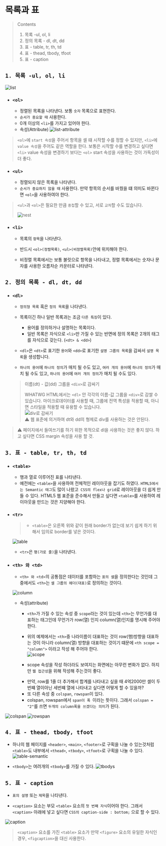 # 목록과 표

> Contents
>
> 1.  목록 -ul, ol, li
> 2.  정의 목록 - dl, dt, dd
> 3.  표 - table, tr, th, td
> 4.  표 - thead, tbody, tfoot
> 5.  표 - caption

## `1. 목록 -ul, ol, li`

![list](/image/list.png)

- ### `<ol>`

  - 정렬된 목록을 나타낸다. 보통 `숫자` 목록으로 표현한다.

  * `순서가 중요할 때` 사용한다.

  - 0개 이상의 `<li>`를 가지고 있어야 한다.

  * 속성(Attribute)
    ![list-attribute](/image/listat.png)

> `<ol>`에 `start 속성`을 주어서 항목을 셀 떄 시작할 수를 정할 수 있지만,
> `<li>`에 `value 속성`을 주어도 같은 역할을 한다. 보통은 시작할 수를 변경하고 싶다면 `<li>` value 속성을 변경하기 보다는 `<ol>` start 속성을 사용하는 것이 가독성이 더 좋다.

- ### `<ul>`

  - 정렬되지 않은 목록을 나타낸다.

  * `순서가 중요하지 않을 때` 사용한다. 만약 항목의 순서를 바꿨을 떄 의미도 바뀐다면 `<ol>`을 사용하여야 한다.

> `<ul>`과 `<ol>`은 필요한 만큼 `중첩`할 수 있고, 서로 `교차`할 수도 있습니다.
>
> ![nest](/image/nest.png)

- ### `<li>`

  - 목록의 `항목`을 나타낸다.

  - 반드시 `<ol>(정렬목록)`, `<ul>(비정렬목록)`안에 위치해야 한다.

  - 비정렬 목록에서는 보통 불릿으로 항목을 나타내고, 정렬 목록에서는 숫자나 문자를 사용한 오름차순 카운터로 나타낸다.

## `2. 정의 목록 - dl, dt, dd`

- ### `<dl>`

  - `정의형 목록` 혹은 `정의 목록`을 나타낸다.

  * 목록이긴 하나 일반 목록과는 조금 `다른 특징`이 있다.

    - 용어를 정의하거나 설명하는 목록이다.

    * 일반 목록은 자식으로 `<li>`만 가질 수 있는 반면에 정의 목록은 2개의 태그를 자식으로 갖는다. (`<dt> & <dd>`)

  * `<dl>`은 `<dt>`로 표기한 `용어`와 `<dd>`로 표기한 `설명 그룹의 목록`을 감싸서 `설명 목록`을 생성합니다.

  * `하나의 용어`에 `하나의 정의`가 매치 될 수도 있고, `여러 개의 용어`에 `하나의 정의`가 매치 될 수도 있고, `하나의 용어`에 `여러 개의 정의`가 매치 될 수도 있다.

  > 이름(dt) - 값(dd) 그룹을 `<div>`로 감싸기
  >
  > WHATWG HTML에서는 `<dl>` 안 각각의 이름-값 그룹을 `<div>`로 감쌀 수 있습니다. 마이크로데이터를 사용할 때, 그룹에 전역 특성을 적용할 때, 아니면 스타일을 적용할 때 유용할 수 있습니다.  
  > ![div로 감싸기](/image/dldiv.png)  
  > ⚠️ 웹 표준에 의거하여 dt와 dd의 형제로 div를 사용하는 것은 안된다.

> ⚠️ 페이지에서 들여쓰기를 하기 위한 목적으로 dl을 사용하는 것은 좋지 않다. 하고 싶다면 CSS margin 속성을 사용 할 것.

## `3. 표 - table, tr, th, td`

- ### `<table>`

  - 행과 열로 이루어진 표를 나타낸다.

  * 예전에는 `<table>`을 사용하여 전체적인 레이아웃을 잡기도 하였다. `HTML5에서는 Semantic 태그`도 많이 나왔고` CSS의 flex나 grid`로 레이아웃을 더 쉽게 만들 수 있다. HTML5 웹 표준을 준수해서 만들고 싶다면 `<table>`를 사용하여 레이아웃을 만드는 것은 지양해야 한다.

* ### `<tr>`

  > - `<table>`은 오른쪽 위와 같이 원래 border가 없는데 보기 쉽게 하기 위해서 임의로 border를 넣은 것이다.

  ![table](/image/table.png)

  - `<tr>`은 `행(가로 줄)`을 나타낸다.

* ### `<th> 와 <td>`

  - `<th> 와 <td>`의 공통점은 데이터를 포함하는 `표의 셀`을 정의한다는 것인데 그 중에서도 `<th>`는 `셀 그룹의 헤더(대표)`로 정의하는 것이다.

  ![column](/image/column.png)

  - 속성(attribute)

    - `<th>`가 가질 수 있는 속성 중 `scope`라는 것이 있는데 `<th>`는 무언가를 대표하는 태그인데 무언가가 row(열) 인지 column(열)인지를 명시해 주어야 한다.

    - 위의 예제에서는 `<th>`중 나라이름이 대표하는 것이 row(행)방향을 대표하는 것이 아니라 column(열) 방향을 대표하는 것이기 떄문에 `<th scope = "column">` 이라고 작성 해 주어야 한다.  
      ![scope](/image/scope.png)

    - scope 속성을 작성 하더라도 보여지는 화면에는 아무런 변화가 없다. 하지만 `웹 접근성`을 위해 작성해 주는것이 좋다.

    * 만약, row를 1줄 더 추가해서 합계를 나타내고 싶을 때 4억2000만 셀이 두번쨰 열이아닌 세번쨰 열에 나타내고 싶다면 어떻게 할 수 있을까?

    - 또 다른 속성 중 `colspan`, `rowspan`이 있다.

    * colspan, rowspan에서 `span이 폭 `이라는 뜻이다. 그래서 `colspan = "2"`를 쓰면 `두개의 column폭을 쓰겠다는 의미`가 된다.

![colspan](/image/colspan.png)
![rowspan](/image/rowspan.png)

## `4. 표 - thead, tbody, tfoot`

- 하나의 웹 페이지를 `<header>`, `<main>`, `<footer>`로 구획을 나눌 수 있는것처럼 `<table>`도 내부에서 `<thead>`, `<tbody>`, `<tfoot>`로 구획을 나눌 수 있다.
  ![table-semantic](/image/tablesemantic.png)

* `<tbody>`는 여려개의 `<tbody>`를 가질 수 있다.
  ![tbodys](/image/tbodys.png)

## `5. 표 - caption`

- `표의 설명` 또는 `제목`을 나타낸다.

* `<caption>` 요소는 부모 `<table>` 요소의 `첫 번째 자식`이어야 한다. 그래서 `<caption>` 아래에 넣고 싶다면 `CSS의 caption-side : bottom;` 으로 할 수 있다.

![caption](/image/caption.png)

> `<caption>` 요소를 가진 `<table>` 요소가 만약 `<figure>` 요소의 유일한 자식인 경우, `<figcaption>`을 대신 사용한다.
